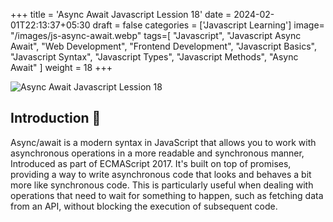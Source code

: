+++
title = 'Async Await Javascript Lession 18'
date = 2024-02-01T22:13:37+05:30
draft = false
categories = ['Javascript Learning']
image= "/images/js-async-await.webp"
tags=[
    "Javascript",
    "Javascript Async Await",
    "Web Development",
    "Frontend Development",
    "Javascript Basics",
    "Javascript Syntax",
    "Javascript Types",
    "Javascript Methods",
    "Async Await"
]
weight = 18
+++

![Async Await Javascript Lession 18](/images/js-async-await.webp)

## Introduction 🌱
Async/await is a modern syntax in JavaScript that allows you to work with asynchronous operations in a more readable and synchronous manner, Introduced as part of ECMAScript 2017. It's built on top of promises, providing a way to write asynchronous code that looks and behaves a bit more like synchronous code. This is particularly useful when dealing with operations that need to wait for something to happen, such as fetching data from an API, without blocking the execution of subsequent code.


